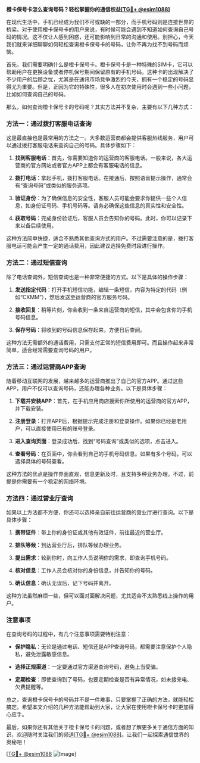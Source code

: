**橙卡保号卡怎么查询号码？轻松掌握你的通信权益[[TG💪+ @esim1088](https://t.me/s/esim1088)]**

在现代生活中，手机已经成为我们不可或缺的一部分，而手机号码则是连接世界的桥梁。对于使用橙卡保号卡的用户来说，有时候可能会遇到不知道如何查询自己号码的情况。这不仅让人感到困惑，还可能影响到日常的沟通和使用。别担心，今天我们就来详细聊聊如何轻松查询橙卡保号卡的号码，让你不再为找不到号码而烦恼。

首先，我们需要明确什么是橙卡保号卡。橙卡保号卡是一种特殊的SIM卡，它可以帮助用户在更换设备或者停机保号期间保留原有的手机号码。这种卡的出现解决了不少用户的后顾之忧，尤其是在通讯市场竞争激烈的今天，拥有一个稳定的号码显得尤为重要。但是，正因为它的特殊性，很多人在初次使用时会遇到一些小问题，比如如何查询自己的号码。

那么，如何查询橙卡保号卡的号码呢？其实方法并不复杂，主要有以下几种方式：

### 方法一：通过拨打客服电话查询

这是最直接也是最常用的方法之一。大多数运营商都会提供客服热线服务，用户可以通过拨打客服电话来查询自己的号码。具体步骤如下：

1. **找到客服电话**：首先，你需要知道你的运营商的客服电话。一般来说，各大运营商的官方网站或者官方APP上都会有客服电话的信息。
   
2. **拨打电话**：拿起手机，拨打客服电话。在接通后，按照语音提示操作，通常会有“查询号码”或类似的服务选项。

3. **验证身份**：为了确保信息的安全性，客服人员可能会要求你提供一些个人信息，如身份证号码、手机号码等。请务必确保这些信息的真实性和安全性。

4. **获取号码**：完成身份验证后，客服人员会告知你的号码。此时，你可以记录下来以备后续使用。

这种方法简单快捷，适合不熟悉其他查询方式的用户。不过需要注意的是，拨打客服电话可能会产生一定的通话费用，因此建议选择免费时段进行操作。

### 方法二：通过短信查询

除了电话查询外，短信查询也是一种非常便捷的方式。以下是具体的操作步骤：

1. **发送指定代码**：打开手机短信功能，编辑一条短信，内容为特定的代码（例如“CXMM”），然后发送至运营商的官方服务号码。

2. **接收回复**：稍等片刻，你会收到一条来自运营商的短信，其中会包含你的手机号码信息。

3. **保存号码**：将收到的号码信息保存起来，方便日后查阅。

这种方法无需额外的通话费用，只需支付正常的短信费用即可。而且操作起来非常简单，适合经常需要查询号码的用户。

### 方法三：通过运营商APP查询

随着移动互联网的发展，越来越多的运营商推出了自己的官方APP。通过这些APP，用户不仅可以查询号码，还能办理各种业务。以下是具体步骤：

1. **下载并安装APP**：首先，在手机应用商店搜索你所使用的运营商的官方APP，并下载安装。

2. **注册登录**：打开APP后，根据提示完成注册和登录操作。如果你已经是老用户，可以直接使用已有的账号登录。

3. **进入查询页面**：登录成功后，找到“号码查询”或类似的选项，点击进入。

4. **查看号码**：在页面中，你会看到自己的手机号码信息。如果有多个号码，可以选择具体的号码查看。

这种方法的优点是操作界面直观，信息更新及时，且支持多种业务办理。不过，前提是你需要有一个稳定的网络环境。

### 方法四：通过营业厅查询

如果以上方法都不方便，你还可以选择亲自前往运营商的营业厅进行查询。以下是具体步骤：

1. **携带证件**：带上你的身份证或其他有效证件，前往最近的营业厅。

2. **排队等候**：到达营业厅后，排队等候办理业务。

3. **提出需求**：轮到你时，向工作人员说明你的需求，即查询手机号码。

4. **核对信息**：工作人员会核对你的身份信息，并告知你的号码。

5. **确认信息**：确认无误后，记下号码并离开。

这种方法虽然麻烦一些，但可以面对面解决问题，尤其适合不太熟悉线上操作的用户。

### 注意事项

在查询号码的过程中，有几个注意事项需要特别注意：

- **保护隐私**：无论是通过电话、短信还是APP查询号码，都需要注意保护个人隐私，避免泄露敏感信息。
  
- **选择正规渠道**：一定要通过官方渠道查询号码，避免上当受骗。

- **定期检查**：即使查询到了号码，也要定期检查是否有异常情况，如未接来电、欠费提醒等。

总之，查询橙卡保号卡的号码并不是一件难事，只要掌握了正确的方法，就能轻松搞定。希望本文介绍的几种方法能帮助到大家，让大家在使用橙卡保号卡时更加得心应手。

最后，如果你还有其他关于橙卡保号卡的问题，或者想了解更多关于通信方面的知识，欢迎随时关注我们的频道[[TG💪+ @esim1088](https://t.me/s/esim1088)]。让我们一起探索通信世界的奥秘吧！

[[TG💪+ @esim1088](https://t.me/s/esim1088) ![Image](https://i.postimg.cc/4NQfJmqS/Snipaste-2025-05-13-00-14-12.png)]
